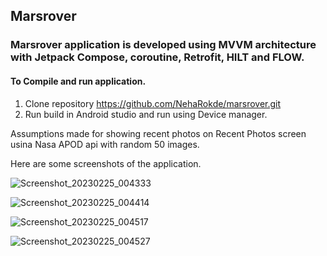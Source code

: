 ## Marsrover ##

### Marsrover application is developed using MVVM architecture with Jetpack Compose, coroutine, Retrofit, HILT and FLOW.

#### To Compile and run application.
1) Clone repository https://github.com/NehaRokde/marsrover.git
2) Run build in Android studio and run using Device manager.

Assumptions made for showing recent photos on Recent Photos screen usina Nasa APOD api with random 50 images.

Here are some screenshots of the application.



![Screenshot_20230225_004333](https://user-images.githubusercontent.com/1868114/221340837-a11d9e0a-27b0-44ff-a040-00d693d473cc.png)

![Screenshot_20230225_004414](https://user-images.githubusercontent.com/1868114/221340844-95f0b122-4ab4-4ecd-a1cc-1e311a0433c6.png)

![Screenshot_20230225_004517](https://user-images.githubusercontent.com/1868114/221340850-ff593737-8e0e-48ff-8ebc-8def7e5ed6f4.png)

![Screenshot_20230225_004527](https://user-images.githubusercontent.com/1868114/221340856-a756125b-342b-4e54-a4fb-9aeafc38994a.png)

